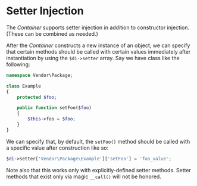 # Setter Injection

The _Container_ supports setter injection in addition to constructor injection. (These can be combined as needed.)

After the _Container_ constructs a new instance of an object, we can specify that certain methods should be called with certain values immediately after instantiation by using the `$di->setter` array.  Say we have class like the following:

```php
namespace Vendor\Package;

class Example
{
    protected $foo;

    public function setFoo($foo)
    {
        $this->foo = $foo;
    }
}
```

We can specify that, by default, the `setFoo()` method should be called with a specific value after construction like so:

```php
$di->setter['Vendor\Package\Example']['setFoo'] = 'foo_value';
```

Note also that this works only with explicitly-defined setter methods. Setter methods that exist only via magic `__call()` will not be honored.
